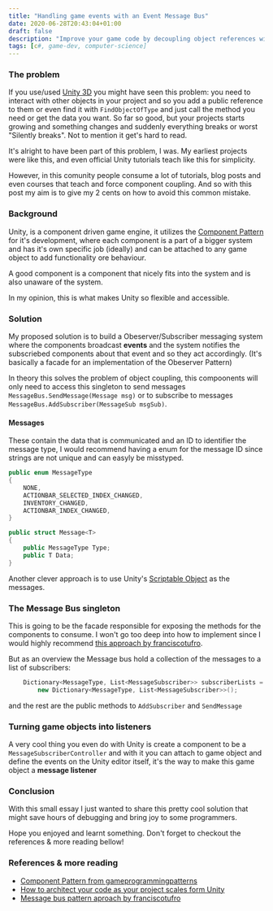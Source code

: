 ```yaml
---
title: "Handling game events with an Event Message Bus"
date: 2020-06-28T20:43:04+01:00
draft: false
description: "Improve your game code by decoupling object references with an event based system"
tags: [c#, game-dev, computer-science]
---
```


### The problem

If you use/used [Unity 3D](https://unity.com/) you might have seen this problem: you need to interact with other objects in your project
and so you add a public reference to them or even find it with `FindObjectOfType` and just call the method you need or get the data you want.
So far so good, but your projects starts growing and something changes and suddenly everything breaks or worst "Silently breaks".
Not to mention it get's hard to read.

It's alright to have been part of this problem, I was. My earliest projects were like this, and even official Unity tutorials teach like this
for simplicity.

However, in this comunity people consume a lot of tutorials, blog posts and even courses that teach and force component coupling.
And so with this post my aim is to give my 2 cents on how to avoid this common mistake.

### Background

Unity, is a component driven game engine, it utilizes the [Component Pattern](https://gameprogrammingpatterns.com/component.html) for it's development, where each component is a part of 
a bigger system and has it's own specific job (ideally) and can be attached to any game object to add functionality ore behaviour.

A good component is a component that nicely fits into the system and is also unaware of the system.

In my opinion, this is what makes Unity so flexible and accessible.


### Solution

My proposed solution is to build a Obeserver/Subscriber messaging system where the components broadcast **events** and the system notifies the subscriebed components about that event and so 
they act accordingly. (It's basically a facade for an implementation of the Obeserver Pattern)

In theory this solves the problem of object coupling, this compoonents will only need to access this singleton to send messages `MessageBus.SendMessage(Message msg)` or to 
subscribe to messages `MessageBus.AddSubscriber(MessageSub msgSub)`.


#### Messages

These contain the data that is communicated and an ID to identifier the message type, I would recommend having a enum for the message ID since 
strings are not unique and can easyly be misstyped.

 
```c#
public enum MessageType
{
    NONE,
    ACTIONBAR_SELECTED_INDEX_CHANGED,
    INVENTORY_CHANGED,
    ACTIONBAR_INDEX_CHANGED,
}

public struct Message<T>
{
    public MessageType Type;
    public T Data;
}
```

Another clever approach is to use Unity's [Scriptable Object](https://docs.unity3d.com/Manual/class-ScriptableObject.html) as the messages.

### The Message Bus singleton

This is going to be the facade responsible for exposing the methods for the components to consume. I won't go too deep into how to implement since I would highly recommend 
[this approach by franciscotufro](https://github.com/franciscotufro/message-bus-pattern).

But as an overview the Message bus hold a collection of the messages to a list of subscribers:

```c#
    Dictionary<MessageType, List<MessageSubscriber>> subscriberLists =
        new Dictionary<MessageType, List<MessageSubscriber>>();
```

and the rest are the public methods to `AddSubscriber` and `SendMessage`

### Turning game objects into listeners

A very cool thing you even do with Unity is create a component to be a `MessageSubscriberController` and with it you can attach to game object and define 
the events on the Unity editor itself, it's the way to make this game object a **message listener**


### Conclusion

With this small essay I just wanted to share this pretty cool solution that might save hours of debugging and bring joy to some programmers.

Hope you enjoyed and learnt something. Don't forget to checkout the references & more reading bellow!

### References & more reading

- [Component Pattern from gameprogrammingpatterns](https://gameprogrammingpatterns.com/component.html)
- [How to architect your code as your project scales form Unity](https://unity3d.com/pt/how-to/architect-code-as-your-project-scales)
- [Message bus pattern aproach by franciscotufro](https://github.com/franciscotufro/message-bus-pattern)
